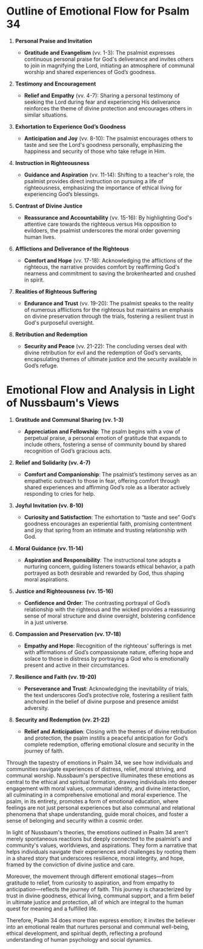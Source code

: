 # Outline of Emotional Flow for Psalm 34

1. **Personal Praise and Invitation**
   - **Gratitude and Evangelism** (vv. 1-3): The psalmist expresses continuous personal praise for God's deliverance and invites others to join in magnifying the Lord, initiating an atmosphere of communal worship and shared experiences of God’s goodness.

2. **Testimony and Encouragement**
   - **Relief and Empathy** (vv. 4-7): Sharing a personal testimony of seeking the Lord during fear and experiencing His deliverance reinforces the theme of divine protection and encourages others in similar situations.

3. **Exhortation to Experience God’s Goodness**
   - **Anticipation and Joy** (vv. 8-10): The psalmist encourages others to taste and see the Lord's goodness personally, emphasizing the happiness and security of those who take refuge in Him.

4. **Instruction in Righteousness**
   - **Guidance and Aspiration** (vv. 11-14): Shifting to a teacher's role, the psalmist provides direct instruction on pursuing a life of righteousness, emphasizing the importance of ethical living for experiencing God’s blessings.

5. **Contrast of Divine Justice**
   - **Reassurance and Accountability** (vv. 15-16): By highlighting God's attentive care towards the righteous versus His opposition to evildoers, the psalmist underscores the moral order governing human lives.

6. **Afflictions and Deliverance of the Righteous**
   - **Comfort and Hope** (vv. 17-18): Acknowledging the afflictions of the righteous, the narrative provides comfort by reaffirming God's nearness and commitment to saving the brokenhearted and crushed in spirit.

7. **Realities of Righteous Suffering**
   - **Endurance and Trust** (vv. 19-20): The psalmist speaks to the reality of numerous afflictions for the righteous but maintains an emphasis on divine preservation through the trials, fostering a resilient trust in God's purposeful oversight.

8. **Retribution and Redemption**
   - **Security and Peace** (vv. 21-22): The concluding verses deal with divine retribution for evil and the redemption of God’s servants, encapsulating themes of ultimate justice and the security available in God’s refuge.

# Emotional Flow and Analysis in Light of Nussbaum's Views

1. **Gratitude and Communal Sharing (vv. 1-3)**
   - **Appreciation and Fellowship**: The psalm begins with a vow of perpetual praise, a personal emotion of gratitude that expands to include others, fostering a sense of community bound by shared recognition of God’s gracious acts.

2. **Relief and Solidarity (vv. 4-7)**
   - **Comfort and Companionship**: The psalmist’s testimony serves as an empathetic outreach to those in fear, offering comfort through shared experiences and affirming God’s role as a liberator actively responding to cries for help.

3. **Joyful Invitation (vv. 8-10)**
   - **Curiosity and Satisfaction**: The exhortation to “taste and see” God’s goodness encourages an experiential faith, promising contentment and joy that spring from an intimate and trusting relationship with God.

4. **Moral Guidance (vv. 11-14)**
   - **Aspiration and Responsibility**: The instructional tone adopts a nurturing concern, guiding listeners towards ethical behavior, a path portrayed as both desirable and rewarded by God, thus shaping moral aspirations.

5. **Justice and Righteousness (vv. 15-16)**
   - **Confidence and Order**: The contrasting portrayal of God’s relationship with the righteous and the wicked provides a reassuring sense of moral structure and divine oversight, bolstering confidence in a just universe.

6. **Compassion and Preservation (vv. 17-18)**
   - **Empathy and Hope**: Recognition of the righteous’ sufferings is met with affirmations of God’s compassionate nature, offering hope and solace to those in distress by portraying a God who is emotionally present and active in their circumstances.

7. **Resilience and Faith (vv. 19-20)**
   - **Perseverance and Trust**: Acknowledging the inevitability of trials, the text underscores God’s protective role, fostering a resilient faith anchored in the belief of divine purpose and presence amidst adversity.

8. **Security and Redemption (vv. 21-22)**
   - **Relief and Anticipation**: Closing with the themes of divine retribution and protection, the psalm instills a peaceful anticipation for God’s complete redemption, offering emotional closure and security in the journey of faith.

Through the tapestry of emotions in Psalm 34, we see how individuals and communities navigate experiences of distress, relief, moral striving, and communal worship. Nussbaum's perspective illuminates these emotions as central to the ethical and spiritual formation, drawing individuals into deeper engagement with moral values, communal identity, and divine interaction, all culminating in a comprehensive emotional and moral experience. The psalm, in its entirety, promotes a form of emotional education, where feelings are not just personal experiences but also communal and relational phenomena that shape understanding, guide moral choices, and foster a sense of belonging and security within a cosmic order.

In light of Nussbaum's theories, the emotions outlined in Psalm 34 aren't merely spontaneous reactions but deeply connected to the psalmist's and community's values, worldviews, and aspirations. They form a narrative that helps individuals navigate their experiences and challenges by rooting them in a shared story that underscores resilience, moral integrity, and hope, framed by the conviction of divine justice and care.

Moreover, the movement through different emotional stages—from gratitude to relief, from curiosity to aspiration, and from empathy to anticipation—reflects the journey of faith. This journey is characterized by trust in divine goodness, ethical living, communal support, and a firm belief in ultimate justice and protection, all of which are integral to the human quest for meaning and a fulfilled life.

Therefore, Psalm 34 does more than express emotion; it invites the believer into an emotional realm that nurtures personal and communal well-being, ethical development, and spiritual depth, reflecting a profound understanding of human psychology and social dynamics.
